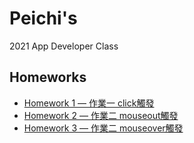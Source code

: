 <div class="main">

# Peichi's  
2021 App Developer Class

<div id="exercises">

## Homeworks

*   [Homework 1 — 作業一 click觸發](Mapd3505_PeiChiLu_click1.html)
*   [Homework 2 — 作業二 mouseout觸發](Mapd3505_PeiChiLu_mouseout2.html)
*   [Homework 3 — 作業二 mouseover觸發](Mapd3505_PeiChiLu_mouseout2.html)

</div>

</div>
